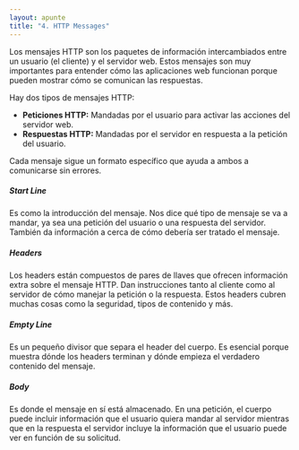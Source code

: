 ```yaml
---
layout: apunte
title: "4. HTTP Messages"
---
```


Los mensajes HTTP son los paquetes de información intercambiados entre un usuario (el cliente) y el servidor web. Estos mensajes son muy importantes para entender cómo las aplicaciones web funcionan porque pueden mostrar cómo se comunican las respuestas.

Hay dos tipos de mensajes HTTP:

- **Peticiones HTTP:** Mandadas por el usuario para activar las acciones del servidor web.
- **Respuestas HTTP:** Mandadas por el servidor en respuesta a la petición del usuario.

Cada mensaje sigue un formato específico que ayuda a ambos a comunicarse sin errores.

<h5>Start Line</h5>
Es como la introducción del mensaje. Nos dice qué tipo de mensaje se va a mandar, ya sea una petición del usuario o una respuesta del servidor. También da información a cerca de cómo debería ser tratado el mensaje.

<h5>Headers</h5>
Los headers están compuestos de pares de llaves que ofrecen información extra sobre el mensaje HTTP. Dan instrucciones tanto al cliente como al servidor de cómo manejar la petición o la respuesta. Estos headers cubren muchas cosas como la seguridad, tipos de contenido y más.

<h5>Empty Line</h5>
Es un pequeño divisor que separa el header del cuerpo. Es esencial porque muestra dónde los headers terminan y dónde empieza el verdadero contenido del mensaje.

<h5>Body</h5>
Es donde el mensaje en sí está almacenado. En una petición, el cuerpo puede incluir información que el usuario quiera mandar al servidor mientras que en la respuesta el servidor incluye la información que el usuario puede ver en función de su solicitud.